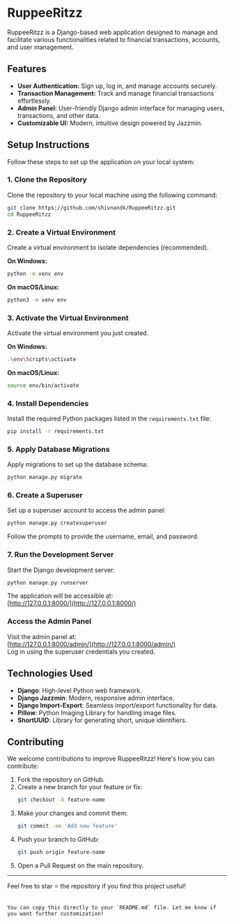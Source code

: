 # RuppeeRitzz

RuppeeRitzz is a Django-based web application designed to manage and facilitate various functionalities related to financial transactions, accounts, and user management.

## Features

- **User Authentication:** Sign up, log in, and manage accounts securely.
- **Transaction Management:** Track and manage financial transactions effortlessly.
- **Admin Panel:** User-friendly Django admin interface for managing users, transactions, and other data.
- **Customizable UI:** Modern, intuitive design powered by Jazzmin.

## Setup Instructions

Follow these steps to set up the application on your local system:

### 1. Clone the Repository
Clone the repository to your local machine using the following command:

```bash
git clone https://github.com/shivnandk/RuppeeRitzz.git
cd RuppeeRitzz
```

### 2. Create a Virtual Environment
Create a virtual environment to isolate dependencies (recommended).

**On Windows:**
```bash
python -m venv env
```

**On macOS/Linux:**
```bash
python3 -m venv env
```

### 3. Activate the Virtual Environment
Activate the virtual environment you just created.

**On Windows:**
```bash
.\env\Scripts\activate
```

**On macOS/Linux:**
```bash
source env/bin/activate
```

### 4. Install Dependencies
Install the required Python packages listed in the `requirements.txt` file:

```bash
pip install -r requirements.txt
```

### 5. Apply Database Migrations
Apply migrations to set up the database schema:

```bash
python manage.py migrate
```

### 6. Create a Superuser
Set up a superuser account to access the admin panel:

```bash
python manage.py createsuperuser
```

Follow the prompts to provide the username, email, and password.

### 7. Run the Development Server
Start the Django development server:

```bash
python manage.py runserver
```

The application will be accessible at:  
[http://127.0.0.1:8000/](http://127.0.0.1:8000/)

### Access the Admin Panel
Visit the admin panel at:  
[http://127.0.0.1:8000/admin/](http://127.0.0.1:8000/admin/)  
Log in using the superuser credentials you created.

## Technologies Used

- **Django**: High-level Python web framework.
- **Django Jazzmin**: Modern, responsive admin interface.
- **Django Import-Export**: Seamless import/export functionality for data.
- **Pillow**: Python Imaging Library for handling image files.
- **ShortUUID**: Library for generating short, unique identifiers.

## Contributing

We welcome contributions to improve RuppeeRitzz! Here's how you can contribute:

1. Fork the repository on GitHub.
2. Create a new branch for your feature or fix:
   ```bash
   git checkout -b feature-name
   ```
3. Make your changes and commit them:
   ```bash
   git commit -am 'Add new feature'
   ```
4. Push your branch to GitHub:
   ```bash
   git push origin feature-name
   ```
5. Open a Pull Request on the main repository.

---

Feel free to star ⭐ the repository if you find this project useful!
``` 

You can copy this directly to your `README.md` file. Let me know if you want further customization!
